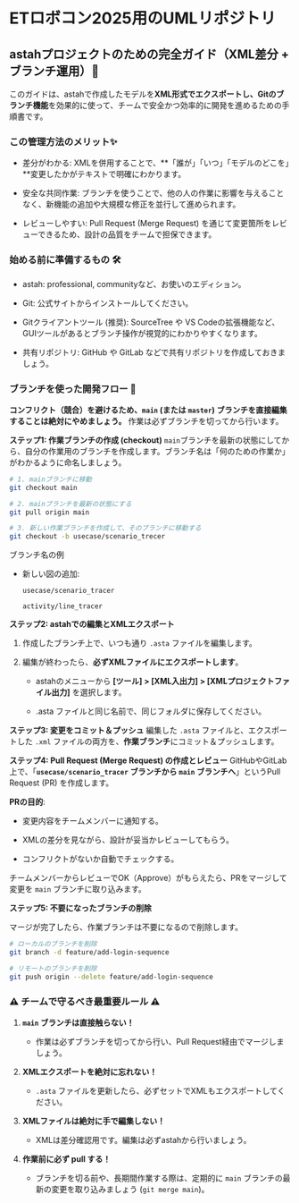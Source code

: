 # ETロボコン2025用のUMLリポジトリ

## astahプロジェクトのための完全ガイド（XML差分 + ブランチ運用）📖
このガイドは、astahで作成したモデルを**XML形式でエクスポートし、Gitのブランチ機能**を効果的に使って、チームで安全かつ効率的に開発を進めるための手順書です。

### この管理方法のメリット✨
- 差分がわかる: XMLを併用することで、**「誰が」「いつ」「モデルのどこを」**変更したかがテキストで明確にわかります。

- 安全な共同作業: ブランチを使うことで、他の人の作業に影響を与えることなく、新機能の追加や大規模な修正を並行して進められます。

- レビューしやすい: Pull Request (Merge Request) を通じて変更箇所をレビューできるため、設計の品質をチームで担保できます。

### 始める前に準備するもの 🛠️
- astah: professional, communityなど、お使いのエディション。

- Git: 公式サイトからインストールしてください。

- Gitクライアントツール (推奨): SourceTree や VS Codeの拡張機能など、GUIツールがあるとブランチ操作が視覚的にわかりやすくなります。

- 共有リポジトリ: GitHub や GitLab などで共有リポジトリを作成しておきましょう。

### ブランチを使った開発フロー 🌿
**コンフリクト（競合）を避けるため、`main` (または `master`) ブランチを直接編集することは絶対にやめましょう。** 作業は必ずブランチを切ってから行います。

**ステップ1: 作業ブランチの作成 (checkout)**
`main`ブランチを最新の状態にしてから、自分の作業用のブランチを作成します。ブランチ名は「何のための作業か」がわかるように命名しましょう。

```Bash
# 1. mainブランチに移動
git checkout main

# 2. mainブランチを最新の状態にする
git pull origin main

# 3. 新しい作業ブランチを作成して、そのブランチに移動する
git checkout -b usecase/scenario_trecer
```
ブランチ名の例

- 新しい図の追加: 
    
    `usecase/scenario_tracer`
    
    `activity/line_tracer`

**ステップ2: astahでの編集とXMLエクスポート**

1. 作成したブランチ上で、いつも通り `.asta` ファイルを編集します。

2. 編集が終わったら、**必ずXMLファイルにエクスポートします**。

    - astahのメニューから **[ツール] > [XML入出力] > [XMLプロジェクトファイル出力]** を選択します。

    - .asta ファイルと同じ名前で、同じフォルダに保存してください。

**ステップ3: 変更をコミット＆プッシュ**
編集した `.asta` ファイルと、エクスポートした `.xml` ファイルの両方を、**作業ブランチ**にコミット＆プッシュします。

**ステップ4: Pull Request (Merge Request) の作成とレビュー**
GitHubやGitLab上で、「**`usecase/scenario_tracer` ブランチから `main` ブランチへ**」というPull Request (PR) を作成します。

**PRの目的**:

- 変更内容をチームメンバーに通知する。

- XMLの差分を見ながら、設計が妥当かレビューしてもらう。

- コンフリクトがないか自動でチェックする。

チームメンバーからレビューでOK（Approve）がもらえたら、PRをマージして変更を `main` ブランチに取り込みます。

**ステップ5: 不要になったブランチの削除**

マージが完了したら、作業ブランチは不要になるので削除します。

```Bash
# ローカルのブランチを削除
git branch -d feature/add-login-sequence

# リモートのブランチを削除
git push origin --delete feature/add-login-sequence
```

### ⚠️ チームで守るべき最重要ルール ⚠️
1. **`main` ブランチは直接触らない！**

    - 作業は必ずブランチを切ってから行い、Pull Request経由でマージしましょう。

2. **XMLエクスポートを絶対に忘れない！**

    - `.asta` ファイルを更新したら、必ずセットでXMLもエクスポートしてください。

3. **XMLファイルは絶対に手で編集しない！**

    - XMLは差分確認用です。編集は必ずastahから行いましょう。

4. **作業前に必ず pull する！**

    - ブランチを切る前や、長期間作業する際は、定期的に `main` ブランチの最新の変更を取り込みましょう (`git merge main`)。
